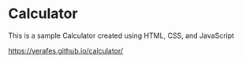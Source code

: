 # Сalculator 

This is a sample Сalculator created using HTML, CSS, and JavaScript

https://verafes.github.io/calculator/

